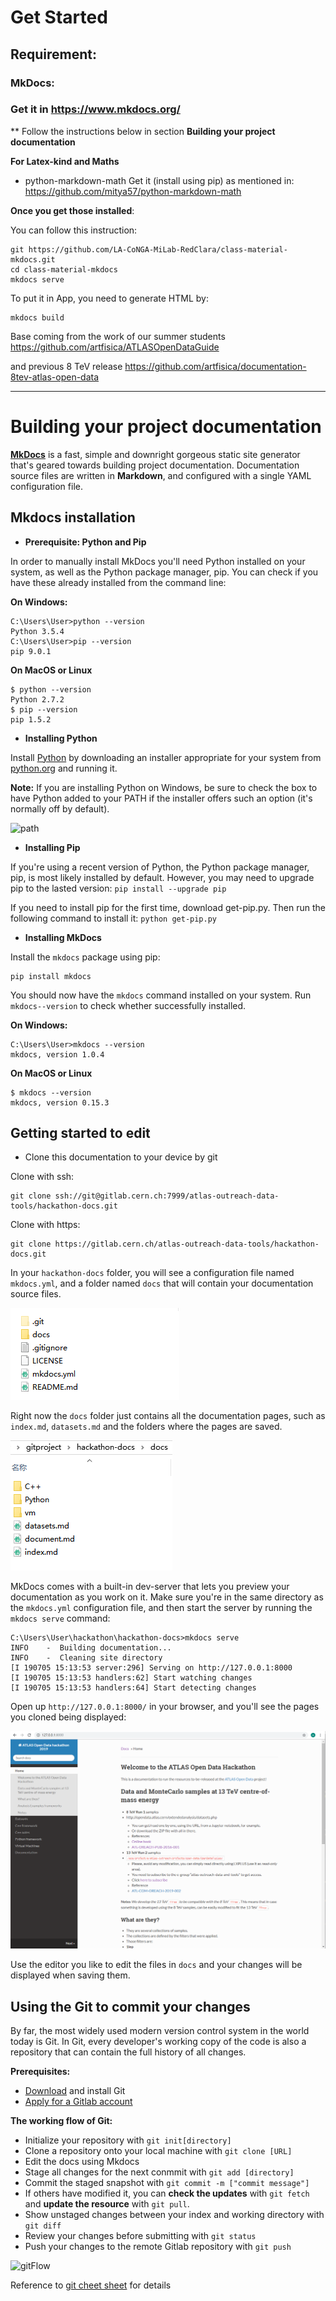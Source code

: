 # Get Started

## Requirement:
### MkDocs:

### Get it in https://www.mkdocs.org/

** Follow the instructions below in section **Building your project documentation**

**For Latex-kind and Maths**

* python-markdown-math
Get it (install using pip) as mentioned in: https://github.com/mitya57/python-markdown-math


**Once you get those installed**:


You can follow this instruction:
``` shell
git https://github.com/LA-CoNGA-MiLab-RedClara/class-material-mkdocs.git
cd class-material-mkdocs 
mkdocs serve
```

To put it in App, you need to generate HTML by:
```
mkdocs build
```


Base coming from the work of our summer students
https://github.com/artfisica/ATLASOpenDataGuide

and previous 8 TeV release
https://github.com/artfisica/documentation-8tev-atlas-open-data


---
# Building your project documentation

[**MkDocs**](https://www.mkdocs.org) is a fast, simple and downright gorgeous static site generator that's geared towards building project documentation.
Documentation source files are written in **Markdown**, and configured with a single YAML configuration file.

## **Mkdocs installation**

* **Prerequisite: Python and Pip**

In order to manually install MkDocs you'll need Python installed on your system, as well as the Python package manager, pip. You can check if you have these already installed from the command line:

**On Windows:**

```
C:\Users\User>python --version
Python 3.5.4
C:\Users\User>pip --version
pip 9.0.1
```

**On MacOS or Linux**

```
$ python --version
Python 2.7.2
$ pip --version
pip 1.5.2
```

* **Installing Python**

Install [Python](https://www.python.org/) by downloading an installer appropriate for your system from [python.org](https://www.python.org/downloads/) and running it.

**Note:**
If you are installing Python on Windows, be sure to check the box to have Python added to your PATH if the installer offers such an option (it's normally off by default).

![path](https://www.mkdocs.org/img/win-py-install.png)

* **Installing Pip**

If you're using a recent version of Python, the Python package manager, pip, is most likely installed by default. However, you may need to upgrade pip to the lasted version:
`pip install --upgrade pip`

If you need to install pip for the first time, download get-pip.py. Then run the following command to install it:
`python get-pip.py`

* **Installing MkDocs**

Install the `mkdocs` package using pip:
```
pip install mkdocs
```

You should now have the `mkdocs` command installed on your system. Run `mkdocs--version` to check whether successfully installed.

**On Windows:**
```
C:\Users\User>mkdocs --version
mkdocs, version 1.0.4
```
**On MacOS or Linux**
```
$ mkdocs --version
mkdocs, version 0.15.3
```
## **Getting started to edit**

* Clone this documentation to your device by git

Clone with ssh:
```
git clone ssh://git@gitlab.cern.ch:7999/atlas-outreach-data-tools/hackathon-docs.git
```
Clone with https:
```
git clone https://gitlab.cern.ch/atlas-outreach-data-tools/hackathon-docs.git
```

In your `hackathon-docs` folder, you will see a configuration file named `mkdocs.yml`, and a folder named `docs` that will contain your documentation source files.

![folder1](https://github.com/veritasalice/MarkdownPhotos/blob/master/folder1.png?raw=true)

Right now the `docs` folder just contains all the documentation pages, such as  `index.md`, `datasets.md` and the folders where the pages are saved.

![folder2](https://github.com/veritasalice/MarkdownPhotos/blob/master/folder2.png?raw=true)


MkDocs comes with a built-in dev-server that lets you preview your documentation as you work on it. Make sure you're in the same directory as the `mkdocs.yml` configuration file, and then start the server by running the `mkdocs serve` command:
```
C:\Users\User\hackathon\hackathon-docs>mkdocs serve
INFO    -  Building documentation...
INFO    -  Cleaning site directory
[I 190705 15:13:53 server:296] Serving on http://127.0.0.1:8000
[I 190705 15:13:53 handlers:62] Start watching changes
[I 190705 15:13:53 handlers:64] Start detecting changes
```

Open up `http://127.0.0.1:8000/` in your browser, and you'll see the pages you cloned being displayed:

![pic3](https://github.com/veritasalice/MarkdownPhotos/blob/master/yourDoc3.png?raw=true)

Use the editor you like to edit the files in `docs` and your changes will be displayed when saving them.



## **Using the Git to commit your changes**

By far, the most widely used modern version control system in the world today is Git.
In Git, every developer's working copy of the code is also a repository that can contain the full history of all changes.

**Prerequisites:**

* [Download](https://git-scm.com/downloads) and install Git
* [Apply for a Gitlab account](https://gitlab.cern.ch/)

**The working flow of Git:**

* Initialize your repository with `git init[directory]`
* Clone a repository onto your local machine with `git clone [URL]`
* Edit the docs using Mkdocs
* Stage all changes for the next conmmit with `git add [directory]`
* Commit the staged snapshot with `git commit -m ["commit message"]`
* If others have modified it, you can **check the updates** with `git fetch` and **update the resource** with `git pull`.
* Show unstaged changes between your index and working directory with `git diff`
* Review your changes before submitting with `git status`
* Push your changes to the remote Gitlab repository with `git push`

![gitFlow](https://i.stack.imgur.com/ODFYa.png)


Reference to [git cheet sheet](file:///C:/Users/User/Downloads/atlassian-git-cheatsheet.pdf) for details


